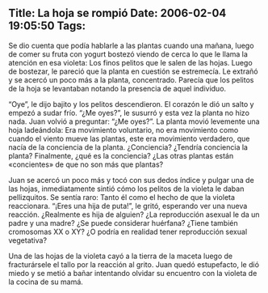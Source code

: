 Title: La hoja se rompió
Date: 2006-02-04 19:05:50
Tags: 
---
<p>Se dio cuenta que podía hablarle a las plantas cuando una mañana, luego de comer su fruta con yogurt bostezó viendo de cerca lo que le llama la atención en esa violeta: Los finos pelitos que le salen de las hojas. Luego de bostezar, le pareció que la planta en cuestión se estremecía. Le extrañó y se acercó un poco más a la planta, concentrado. Parecía que los pelitos de la hoja se levantaban notando la presencia de aquel individuo.</p>

<p>&#8220;Oye&#8221;, le dijo bajito y los pelitos descendieron. El corazón le dió un salto y empezó a sudar frío. &#8220;¿Me oyes?&#8221;, le susurró y esta vez la planta no hizo nada. Juan volvió a preguntar: &#8220;¿Me oyes?&#8221;. La planta movió levemente una hoja ladeándola: Era movimiento voluntario, no era movimiento como cuando el viento mueve las plantas, este era movimiento verdadero, que nacía de la conciencia de la planta. ¿Conciencia? ¿Tendría conciencia la planta? Finalmente, ¿qué es la conciencia? ¿Las otras plantas están «concientes» de que no son más que plantas?</p>

<p>Juan se acercó un poco más y tocó con sus dedos índice y pulgar una de las hojas, inmediatamente sintió cómo los pelitos de la violeta le daban pellizquitos. Se sentía raro: Tanto él como el hecho de que la violeta reaccionara. &#8220;¡Eres una hija de puta!&#8221;, le gritó, esperando ver una nueva reacción. ¿Realmente es hija de alguien? ¿La reproducción asexual le da un padre y una madre? ¿Se puede considerar huérfana? ¿Tiene también cromosomas XX o XY? ¿O podría en realidad tener reproducción sexual vegetativa?</p>

<p>Una de las hojas de la violeta cayó a la tierra de la maceta luego de fracturársele el tallo por la reacción al grito. Juan quedó estupefacto, le dió miedo y se metió a bañar intentando olvidar su encuentro con la violeta de la cocina de su mamá.</p>
